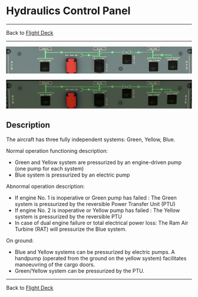 # Hydraulics Control Panel

---

Back to [Flight Deck](../flight-deck.md)

---


![Hydraulic Control Panel](../../assets/a32nx-briefing/overhead-panel/Hydraulic-Panel.png "Hydraulic Control Panel")

![Hydraulic Control Panel](../../assets/a32nx-briefing/overhead-panel/Hydraulics.png "Hydraulic Control Panel")

## Description

The aircraft has three fully independent systems: Green, Yellow, Blue.

Normal operation functioning description:

- Green and Yellow system are pressurized by an engine-driven pump (one pump for each system)
- Blue system is pressurized by an electric pump

Abnormal operation description:

- If engine No. 1 is inoperative or Green pump has failed : The Green system is pressurized by the reversible Power Transfer Unit (PTU)
- If engine No. 2 is inoperative or Yellow pump has failed : The Yellow system is pressurized by the reversible PTU
- In case of dual engine failure or total electrical power loss:
The Ram Air Turbine (RAT) will pressurize the Blue system.

On ground:

- Blue and Yellow systems can be pressurized by electric pumps.
A handpump (operated from the ground on the yellow system) facilitates manoeuvring of the cargo doors.
- Green/Yellow system can be pressurized by the PTU.

---

Back to [Flight Deck](../flight-deck.md)

